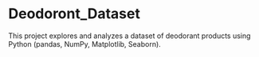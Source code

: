 # Deodoront_Dataset
This project explores and analyzes a dataset of deodorant products using Python (pandas, NumPy, Matplotlib, Seaborn).

